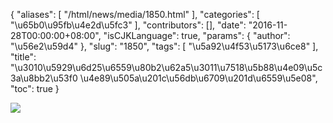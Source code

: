 {
    "aliases": [
        "/html/news/media/1850.html"
    ],
    "categories": [
        "\u65b0\u95fb\u4e2d\u5fc3"
    ],
    "contributors": [],
    "date": "2016-11-28T00:00:00+08:00",
    "isCJKLanguage": true,
    "params": {
        "author": "\u56e2\u59d4"
    },
    "slug": "1850",
    "tags": [
        "\u5a92\u4f53\u5173\u6ce8"
    ],
    "title": "\u3010\u5929\u6d25\u6559\u80b2\u62a5\u3011\u7518\u5b88\u4e09\u5c3a\u8bb2\u53f0 \u4e89\u505a\u201c\u56db\u6709\u201d\u6559\u5e08",
    "toc": true
}

![](https://cdn.tfls.online/mirror/full/168f03b59628a91878f6603d264b76694a01c58b.jpg)


